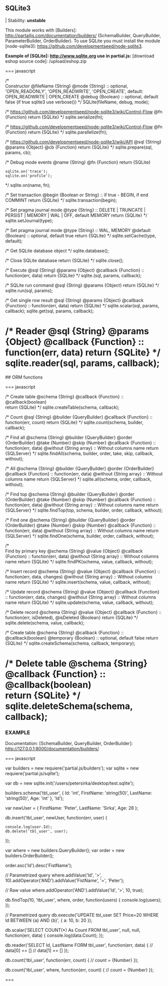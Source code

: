 ## SQLite3

| Stability: __unstable__

This module works with [Builders]: http://partailjs.com/documentation/builders/ (SchemaBuilder, QueryBuilder, ParameterBuilder, OrderBuilder). To use SQLite you must install the module [node-sqlite3]: https://github.com/developmentseed/node-sqlite3.

__Example of [SQLite]: http://www.sqlite.org use in partial.js:__ [download eshop source code]: /upload/eshop.zip

=== javascript

/*	
	Constructor
	@fileName {String}
	@mode {String} :: optional, 'OPEN_READONLY', 'OPEN_READWRITE', 'OPEN_CREATE', default: OPEN_READWRITE | OPEN_CREATE
	@debug {Boolean} :: optional, default false (if true sqlite3 use verbose())
*/
SQLite(fileName, debug, mode);


/*
	https://github.com/developmentseed/node-sqlite3/wiki/Control-Flow
	@fn {Function}
	return {SQLite}
*/
sqlite.serialize(fn);

/*
	https://github.com/developmentseed/node-sqlite3/wiki/Control-Flow
	@fn {Function}
	return {SQLite}
*/
sqlite.parallelize(fn);

/*
	https://github.com/developmentseed/node-sqlite3/wiki/API
	@sql {String}
	@params {Object}
	@cb {Function}
	return {SQLite}
*/
sqlite.prepare(sql, params, cb);

/*
	Debug mode events
	@name {String}
	@fn {Function}
	return {SQLite}

	sqlite.on('trace');
	sqlite.on('profile');
*/
sqlite.on(name, fn);

/*
	Set transaction
	@begin {Boolean or String} :: if true - BEGIN, if end COMMINT
	return {SQLite}
*/
sqlite.transaction(begin);

/*
	Set pragma journal mode
	@type {String} :: DELETE | TRUNCATE | PERSIST | MEMORY | WAL | OFF, default MEMORY
	return {SQLite}
*/
sqlite.setJournal(type);

/*
	Set pragma journal mode
	@type {String} :: WAL, MEMORY
	@default {Boolean} :: optional, default true
	return {SQLite}
*/
sqlite.setCache(type, default);

/*
	Get SQLite database object
*/
sqlite.database();

/*
	Close SQLite database
    return {SQLite}
*/
sqlite.close();

/*
	Execute
	@sql {String}
    @params {Object}
    @callback {Function} :: function(err, data)
    return {SQLite}
*/
sqlite.(sql, params, callback);

/*
	SQLite run command
	@sql {String}
    @params {Object}
    return {SQLite}
*/
sqlite.run(sql, params);

/*
	Get single row result
	@sql {String}
    @params {Object}
    @callback {Function} :: function(err, data)
    return {SQLite}
*/
sqlite.scalar(sql, params, callback);
sqlite.get(sql, params, callback);

/*
	Reader
	@sql {String}
    @params {Object}
    @callback {Function} :: function(err, data)
    return {SQLite}
*/
sqlite.reader(sql, params, callback);
===

## ORM functions

=== javascript

/*
	Create table
	@schema {String}
	@callback {Function} :: @callback(boolean)	
    return {SQLite}
*/
sqlite.createTable(schema, callback);

/*
	Count
	@sql {String}
	@builder {QueryBuilder}
    @callback {Function} :: function(err, count)
    return {SQLite}
*/
sqlite.count(schema, builder, callback);

/*
	Find all
	@schema {String}
	@builder {QueryBuilder}
	@order {OrderBuilder}
	@take {Number}
	@skip {Number}
    @callback {Function} :: function(err, data)
    @without {String array} :: Without columns name
    return {SQLServer}
*/
sqlite.findAll(schema, builder, order, take, skip, callback, without);

/*
	All
	@schema {String}
	@builder {QueryBuilder}
	@order {OrderBuilder}
    @callback {Function} :: function(err, data)
    @without {String array} :: Without columns name
    return {SQLServer}
*/
sqlite.all(schema, order, callback, without);

/*
	Find top
	@schema {String}
	@builder {QueryBuilder}
	@order {OrderBuilder}
	@take {Number}
	@skip {Number}
    @callback {Function} :: function(err, data)
    @without {String array} :: Without columns name
    return {SQLServer}
*/
sqlite.findTop(top, schema, builder, order, callback, without);

/*
	Find one
	@schema {String}
	@builder {QueryBuilder}
	@order {OrderBuilder}
	@take {Number}
	@skip {Number}
    @callback {Function} :: function(err, data)
    @without {String array} :: Without columns name
    return {SQLServer}
*/
sqlite.findOne(schema, builder, order, callback, without);

/*	
	Find by primary key
	@schema {String}
	@value {Object}
    @callback {Function} :: function(err, data)
    @without {String array} :: Without columns name
    return {SQLite}
*/
sqlite.findPK(schema, value, callback, without);

/*
	Insert record
	@schema {String}
	@value {Object}
    @callback {Function} :: function(err, data, changes)
    @without {String array} :: Without columns name
    return {SQLite}
*/
sqlite.insert(schema, value, callback, without);

/*
	Update record
	@schema {String}
	@value {Object}
    @callback {Function} :: function(err, data, changes)
    @without {String array} :: Without columns name
    return {SQLite}
*/
sqlite.update(schema, value, callback, without);

/*
	Delete record
	@schema {String}
	@value {Object}
    @callback {Function} :: function(err, isDeleted), @isDeleted {Boolean}
    return {SQLite}
*/
sqlite.delete(schema, value, callback);

/*
	Create table
	@schema {String}
	@callback {Function} :: @callback(boolean)
	@temporary {Boolean} :: optional, default false
    return {SQLite}
*/
sqlite.createSchema(schema, callback, temporary);

/*
	Delete table
	@schema {String}
	@callback {Function} :: @callback(boolean)	
    return {SQLite}
*/
sqlite.deleteSchema(schema, callback);
===

### EXAMPLE

Documentation: [SchemaBuilder, QueryBuilder, OrderBuilder]: http://127.0.0.1:8000/documentation/builders/

=== javascript

var builders = new requiere('partial.js/builders');
var sqlite = new requiere('partial.js/sqlite');

var db = new sqlite.init('/users/petersirka/desktop/test.sqlite');

builders.schema('tbl_user', {
	Id: 'int',
	FirstName: 'string(50)',
	LastName: 'string(50)',
	Age: 'int'
}, 'Id');

var newUser = {
	FirstName: 'Peter',
	LastName: 'Sirka',
	Age: 28
};

db.insert('tbl_user', newUser, function(err, user) {

	console.log(user.Id);
	db.delete('tbl_user', user);

});

var where = new builders.QueryBuilder();
var order = new builders.OrderBuilder();

order.asc('Id').desc('FistName');

// Parametrized query
where.addValue('Id', '>', 10).addOperator('AND').addValue('FistName', '=', 'Peter');

// Raw value
where.addOperator('AND').addValue('Id', '>', 10, true);

db.findTop(10, 'tbl_user', where, order, function(users) {
	console.log(users);
});

// Parametrized query
db.execute('UPDATE tbl_user SET Price=20 WHERE Id BETWEEN {a} AND {b}', { a: 10, b: 20 });

db.scalar('SELECT COUNT(*) As Count FROM tbl_user', null, null, function(err, data) {
	console.log(data.Count);
});

db.reader('SELECT Id, LastName FORM tbl_user', function(err, data) {
	// data[0] == []
	// data[1] == []
});

db.count('tbl_user', function(err, count) {
	// count = {Number}
});

db.count('tbl_user', where, function(err, count) {
	// count = {Number}
});

===